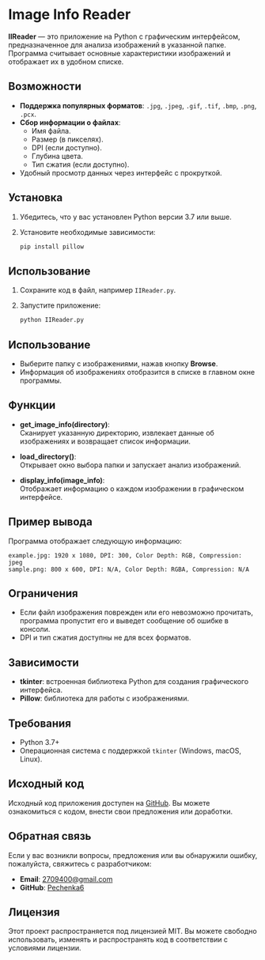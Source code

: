 # Image Info Reader

**IIReader** — это приложение на Python с графическим интерфейсом, предназначенное для анализа изображений в указанной папке. Программа считывает основные характеристики изображений и отображает их в удобном списке.

## Возможности

- **Поддержка популярных форматов**: `.jpg`, `.jpeg`, `.gif`, `.tif`, `.bmp`, `.png`, `.pcx`.
- **Сбор информации о файлах**:
  - Имя файла.
  - Размер (в пикселях).
  - DPI (если доступно).
  - Глубина цвета.
  - Тип сжатия (если доступно).
- Удобный просмотр данных через интерфейс с прокруткой.

## Установка

1. Убедитесь, что у вас установлен Python версии 3.7 или выше.
2. Установите необходимые зависимости:

   ```bash
   pip install pillow

## Использование

1. Сохраните код в файл, например `IIReader.py`.

2. Запустите приложение:

   ```bash
   python IIReader.py

## Использование

- Выберите папку с изображениями, нажав кнопку **Browse**.
- Информация об изображениях отобразится в списке в главном окне программы.

## Функции

- **get_image_info(directory)**:  
  Сканирует указанную директорию, извлекает данные об изображениях и возвращает список информации.

- **load_directory()**:  
  Открывает окно выбора папки и запускает анализ изображений.

- **display_info(image_info)**:  
  Отображает информацию о каждом изображении в графическом интерфейсе.

## Пример вывода

Программа отображает следующую информацию:

```plaintext
example.jpg: 1920 x 1080, DPI: 300, Color Depth: RGB, Compression: jpeg
sample.png: 800 x 600, DPI: N/A, Color Depth: RGBA, Compression: N/A
```

## Ограничения

- Если файл изображения поврежден или его невозможно прочитать, программа пропустит его и выведет сообщение об ошибке в консоли.
- DPI и тип сжатия доступны не для всех форматов.

## Зависимости

- **tkinter**: встроенная библиотека Python для создания графического интерфейса.
- **Pillow**: библиотека для работы с изображениями.

## Требования

- Python 3.7+
- Операционная система с поддержкой `tkinter` (Windows, macOS, Linux).

## Исходный код

Исходный код приложения доступен на [GitHub](https://github.com/pechenka6/rast-vect-images). Вы можете ознакомиться с кодом, внести свои предложения или доработки.

## Обратная связь

Если у вас возникли вопросы, предложения или вы обнаружили ошибку, пожалуйста, свяжитесь с разработчиком:

* **Email**: 2709400@gmail.com
* **GitHub**: [Pechenka6](https://github.com/pechenka6)


## Лицензия

Этот проект распространяется под лицензией MIT. Вы можете свободно использовать, изменять и распространять код в соответствии с условиями лицензии.
